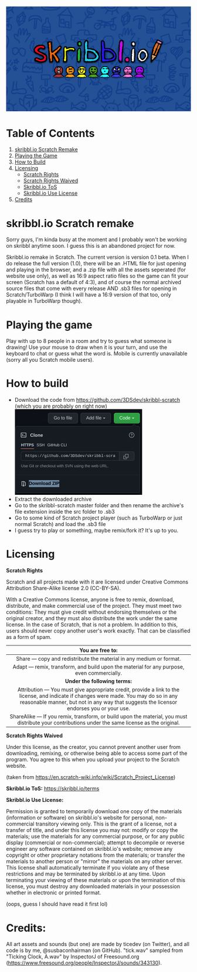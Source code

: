 ![Skribbl.io thumbnail](https://github.com/3DSdev/skribbl-scratch/blob/main/media/thumbnail.png?raw=true)

# Table of Contents

1. [skribbl.io Scratch Remake](#1)
2. [Playing the Game](#2)
3. [How to Build](#3)
4. [Licensing](#4)
   - [Scratch Rights](#4.1)
   - [Scratch Rights Waived](#4.2)
   - [Skribbl.io ToS](#4.3)
   - [Skribbl.io Use License](#4.4)
6. [Credits](#5)

# skribbl.io Scratch remake <a name="1"></a>

Sorry guys, I'm kinda busy at the moment and I probably won't be working on skribbl anytime soon. I guess this is an abandoned project for now.

Skribbl.io remake in Scratch.
The current version is version 0.1 beta.
When I do release the full version (1.0), there will be an .HTML file for just opening and playing in the browser, and a .zip file with all the assets seperated (for website use only), as well as 16:9 aspect ratio files so the game can fit your screen (Scratch has a default of 4:3), and of course the normal archived source files that come with every release AND .sb3 files for opening in Scratch/TurboWarp (I think I will have a 16:9 version of that too, only playable in TurboWarp though).

# Playing the game <a name="2"></a>

Play with up to 8 people in a room and try to guess what someone is drawing!
Use your mouse to draw when it is your turn, and use the keyboard to chat or guess what the word is.
Mobile is currently unavailable (sorry all you Scratch mobile users).

# How to build <a name="3"></a>

- Download the code from https://github.com/3DSdev/skribbl-scratch (which you are probably on right now)
![Downloading the repo](https://github.com/3DSdev/skribbl-scratch/blob/main/media/download-repo.png?raw=true)
- Extract the downloaded archive
- Go to the skribbl-scratch master folder and then rename the archive's file extension inside the src folder to .sb3
- Go to some kind of Scratch project player (such as TurboWarp or just normal Scratch) and load the .sb3 file
- I guess try to play or something, maybe remix/fork it? It's up to you.

# Licensing <a name="4"></a>

**Scratch Rights** <a name="4.1"></a>

Scratch and all projects made with it are licensed under Creative Commons Attribution Share-Alike license 2.0 (CC-BY-SA).

With a Creative Commons license, anyone is free to remix, download, distribute, and make commercial use of the project. They must meet two conditions: They must give credit without endorsing themselves or the original creator, and they must also distribute the work under the same license. In the case of Scratch, that is not a problem. In addition to this, users should never copy another user's work exactly. That can be classified as a form of spam.

|                                                                                                        **You are free to:**                                                                                                       |
|:---------------------------------------------------------------------------------------------------------------------------------------------------------------------------------------------------------------------------------:|
| Share — copy and redistribute the material in any medium or format.                                                                                                                                                               |
| Adapt — remix, transform, and build upon the material for any purpose, even commercially.                                                                                                                                         |
|                                                                                                   **Under the following terms:**                                                                                                  |
| Attribution — You must give appropriate credit, provide a link to the license, and indicate if changes were made. You may do so in any reasonable manner, but not in any way that suggests the licensor endorses you or your use. |
| ShareAlike — If you remix, transform, or build upon the material, you must distribute your contributions under the same license as the original.                                                                                  |

**Scratch Rights Waived** <a name="4.2"></a>

Under this license, as the creator, you cannot prevent another user from downloading, remixing, or otherwise being able to access some part of the program. You agree to this when you upload your project to the Scratch website.

(taken from https://en.scratch-wiki.info/wiki/Scratch_Project_License)

**Skribbl.io ToS:** <a name="4.3"></a>
https://skribbl.io/terms

**Skribbl.io Use License:** <a name="4.4"></a>

Permission is granted to temporarily download one copy of the materials (information or software) on skribbl.io's website for personal, non-commercial transitory viewing only. This is the grant of a license, not a transfer of title, and under this license you may not:
modify or copy the materials;
use the materials for any commercial purpose, or for any public display (commercial or non-commercial);
attempt to decompile or reverse engineer any software contained on skribbl.io's website;
remove any copyright or other proprietary notations from the materials; or
transfer the materials to another person or "mirror" the materials on any other server.
This license shall automatically terminate if you violate any of these restrictions and may be terminated by skribbl.io at any time. Upon terminating your viewing of these materials or upon the termination of this license, you must destroy any downloaded materials in your possession whether in electronic or printed format.

(oops, guess I should have read it first lol)

# Credits: <a name="5"></a>

All art assets and sounds (but one) are made by ticedev (on Twitter), and all code is by me, @susbaconhairman (on GitHub). "tick.wav" sampled from "Ticking Clock, A.wav" by InspectorJ of Freesound.org (https://www.freesound.org/people/InspectorJ/sounds/343130). 
